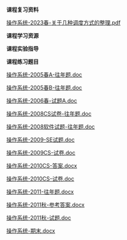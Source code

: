 <!-- tabs:start -->
**课程复习资料**

[操作系统-2023春-关于几种调度方式的整理.pdf](https://gh.hitcs.cc/https://raw.githubusercontent.com/HIT-OpenCS/CS_Courses/main/公共课程/操作系统/课程复习资料/操作系统-2023春-关于几种调度方式的整理.pdf)

**课程学习资源**

**课程实验指导**

**课程练习题目**

[操作系统-2005春A-往年题.doc](https://gh.hitcs.cc/https://raw.githubusercontent.com/HIT-OpenCS/CS_Courses/main/公共课程/操作系统/课程练习题目/操作系统-2005春A-往年题.doc)

[操作系统-2005春B-往年题.doc](https://gh.hitcs.cc/https://raw.githubusercontent.com/HIT-OpenCS/CS_Courses/main/公共课程/操作系统/课程练习题目/操作系统-2005春B-往年题.doc)

[操作系统-2006春-试题A.doc](https://gh.hitcs.cc/https://raw.githubusercontent.com/HIT-OpenCS/CS_Courses/main/公共课程/操作系统/课程练习题目/操作系统-2006春-试题A.doc)

[操作系统-2008CS试卷-往年题.doc](https://gh.hitcs.cc/https://raw.githubusercontent.com/HIT-OpenCS/CS_Courses/main/公共课程/操作系统/课程练习题目/操作系统-2008CS试卷-往年题.doc)

[操作系统-2008软件试题-往年题.doc](https://gh.hitcs.cc/https://raw.githubusercontent.com/HIT-OpenCS/CS_Courses/main/公共课程/操作系统/课程练习题目/操作系统-2008软件试题-往年题.doc)

[操作系统-2009-SE试题.doc](https://gh.hitcs.cc/https://raw.githubusercontent.com/HIT-OpenCS/CS_Courses/main/公共课程/操作系统/课程练习题目/操作系统-2009-SE试题.doc)

[操作系统-2009CS-试卷.doc](https://gh.hitcs.cc/https://raw.githubusercontent.com/HIT-OpenCS/CS_Courses/main/公共课程/操作系统/课程练习题目/操作系统-2009CS-试卷.doc)

[操作系统-2010CS-答案.docx](https://gh.hitcs.cc/https://raw.githubusercontent.com/HIT-OpenCS/CS_Courses/main/公共课程/操作系统/课程练习题目/操作系统-2010CS-答案.docx)

[操作系统-2010CS-试卷.doc](https://gh.hitcs.cc/https://raw.githubusercontent.com/HIT-OpenCS/CS_Courses/main/公共课程/操作系统/课程练习题目/操作系统-2010CS-试卷.doc)

[操作系统-2011-往年题.docx](https://gh.hitcs.cc/https://raw.githubusercontent.com/HIT-OpenCS/CS_Courses/main/公共课程/操作系统/课程练习题目/操作系统-2011-往年题.docx)

[操作系统-2011秋-参考答案.docx](https://gh.hitcs.cc/https://raw.githubusercontent.com/HIT-OpenCS/CS_Courses/main/公共课程/操作系统/课程练习题目/操作系统-2011秋-参考答案.docx)

[操作系统-2011秋-试题.doc](https://gh.hitcs.cc/https://raw.githubusercontent.com/HIT-OpenCS/CS_Courses/main/公共课程/操作系统/课程练习题目/操作系统-2011秋-试题.doc)

[操作系统-期末.docx](https://gh.hitcs.cc/https://raw.githubusercontent.com/HIT-OpenCS/CS_Courses/main/公共课程/操作系统/课程练习题目/操作系统-期末.docx)

<!-- tabs:end -->